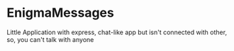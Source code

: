 # EnigmaMessages
Little Application with express, chat-like app but isn't connected with other, so, you can't talk with anyone
